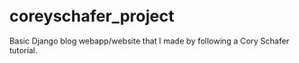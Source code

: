# coreyschafer_project
Basic Django blog webapp/website that I made by following a Cory Schafer tutorial. 
